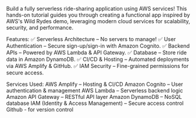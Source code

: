 Build a fully serverless ride-sharing application using AWS services! This hands-on tutorial guides you through creating a functional app inspired by AWS's Wild Rydes demo, leveraging modern cloud services for scalability, security, and performance.

Features:
✅ Serverless Architecture – No servers to manage!
✅ User Authentication – Secure sign-up/sign-in with Amazon Cognito.
✅ Backend APIs – Powered by AWS Lambda & API Gateway.
✅ Database – Store ride data in Amazon DynamoDB.
✅ CI/CD & Hosting – Automated deployments via AWS Amplify & GitHub.
✅ IAM Security – Fine-grained permissions for secure access.

Services Used:
AWS Amplify – Hosting & CI/CD
Amazon Cognito – User authentication & management
AWS Lambda – Serverless backend logic
Amazon API Gateway – RESTful API layer
Amazon DynamoDB – NoSQL database
IAM (Identity & Access Management) – Secure access control
Github - for version control
